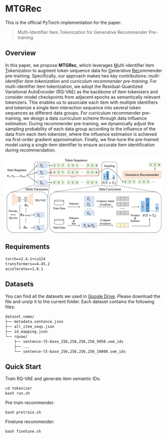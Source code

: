 # MTGRec

This is the official PyTorch implementation for the paper:

> Multi-Identifier Item Tokenization for Generative Recommender Pre-training

## Overview

In this paper, we propose **MTGRec**, which leverages <u>M</u>ulti-identifier item <u>T</u>okenization to augment token sequence data for <u>G</u>enerative <u>Rec</u>ommender pre-training. Specifically, our approach makes two key contributions: *multi-identifier item tokenization* and *curriculum recommender pre-training*. For multi-identifier item tokenization, we adopt the Residual-Quantized Variational AutoEncoder (RQ-VAE) as the backbone of item tokenizers and consider model checkpoints from adjacent epochs as semantically relevant tokenizers. This enables us to associate each item with multiple identifiers and tokenize a single item interaction sequence into several token sequences as different data groups. For curriculum recommender pre-training, we design a data curriculum scheme through data influence estimation.  During recommender pre-training, we dynamically adjust the sampling probability of each data group according to the influence of the data from each item tokenizer, where the influence estimation is achieved via first-order gradient approximation. Finally, we fine-tune the pre-trained model using a single item identifier to ensure accurate item identification during recommendation. 

![mode](./asset/model.png)

## Requirements

```
torch==2.4.1+cu124
transformers==4.45.2
accelerate==1.0.1
```

## Datasets

You can find all the datasets we used in [Google Drive](https://drive.google.com/file/d/1MAlKxygadJiVMiYHZRM14i7pnPd8J44w/view?usp=drive_link). Please download the file and unzip it to the current folder. Each dataset contains the following files:

```
dataset_name/
├── metadata.sentence.json
├── all_item_seqs.json
├── id_mapping.json
└── rqvae/
    ├── sentence-t5-base_256,256,256,256_9950.sem_ids
    ├── ...
    └── sentence-t5-base_256,256,256,256_10000.sem_ids
```

## Quick Start

Train RQ-VAE and generate item semantic IDs:

```shell
cd tokenizer
bash run.sh
```

Pre-train recommender:

```shell
bash pretrain.sh
```

Finetune recommender:

```shell
bash finetune.sh
```